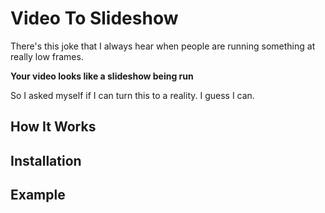 # Video To Slideshow
There's this joke that I always hear when people are running something at really low frames.

**Your video looks like a slideshow being run**

So I asked myself if I can turn this to a reality. I guess I can.

## How It Works

## Installation

## Example